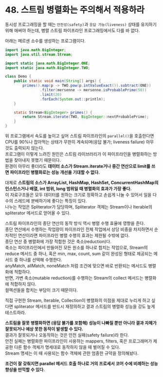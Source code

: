 # 48. 스트림 병렬화는 주의해서 적용하라

동시성 프로그래밍을 할 때는 `안전성(safety)`과 `응답 가능(liveness)` 상태를 유지하기 위해 애써야 하는데, 병렬 스트림 파이프라인 프로그래밍에서도 다를 바 없다.

아래는 메르센 소수를 생성하는 프로그램이다.

```java
import java.math.BigInteger;
import java.util.stream.Stream;

import static java.math.BigInteger.ONE;
import static java.math.BigInteger.TWO;

class Demo {
    public static void main(String[] args) {
        primes().map(p -> TWO.pow(p.intValueExact()).subtract(ONE))
                .filter(mersenne -> mersenne.isProbablePrime(50))
                .limit(20)
                .forEach(System.out::println);
    }

    static Stream<BigInteger> primes() {
        return Stream.iterate(TWO, BigInteger::nextProbablePrime);
    }
}
```

위 프로그램에서 속도를 높이고 싶어 스트림 파이프라인의 `parallel()`을 호출한다면 CPU를 90%나 잡아먹는 상태가 무한히 계속되며(응답 불가; liveness failure) 아무 것도 출력되지 않는다.  
프로그램이 이렇게 느려진 원인은 스트림 라이브러리가 이 파이프라인을 병렬화하는 방법을 찾아내지 못했기 때문이다.  
환경이 아무리 좋더라도 **데이터 소스가 Stream.iterate거나 중간 연산으로 limit를 쓰면 파이프라인 병렬화로는 성능 개선을 기대할 수 없다.**

대체로 **스트림의 소스가 ArrayList, HashMap, HashSet, ConcurrentHashMap의 인스턴스거나 배열, int 범위, long 범위일 때 병렬화의 효과가 가장 좋다.**  
이 자료구조들은 모두 데이터를 원하는 크기로 정확하고 손쉽게 나눌 수 있어서 일을 다수의 스레드에 분배하기에 좋다는 특징이 있다.  
나누는 작업은 Spliterator가 담당하며, Spliterator 객체는 Stream이나 Iterable의 spliterator 메서드로 얻어올 수 있다.

스트림 파이프라인의 종단 연산의 동작 방식 역시 병렬 수행 효율에 영향을 준다.  
종단 연산에서 수행하는 작업량이 파이프라인 전체 작업에서 상당 비중을 차지하면서 순차적인 연산이라면 파이프라인 병렬 수행의 효과는 제한될 수밖에 없다.  
종단 연산 중 병렬화에 가장 적합한 것은 축소(reduction)다.  
축소는 파이프라인에서 만들어진 모든 원소를 하나로 합치는 작업으로, Stream의 reduce 메서드 중 하나, 혹은 min, max, count, sum 같이 완성된 형태로 제공되는 메서드 중 하나를 선택해 수행한다.  
anyMatch, allMatch, noneMatch 처럼 조건에 맞으면 바로 반환되는 메서드도 병렬화에 적합하다.  
반면, 가변 축소(mutable reduction)를 수행하는 Stream의 collect 메서드는 병렬화에 적합하지 않다.  
컬렉션들을 합치는 부담이 크기 때문이다.

직접 구현한 Stream, Iterable, Collection이 병렬화의 이점을 제대로 누리게 하고 싶다면 spliterator 메서드를 반드시 재정의하고 결과 스트림의 병렬화 성능을 강도 높게 테스트하라.

**스트림을 잘못 병렬화하면 (응답 불가를 포함해) 성능이 나빠질 뿐만 아니라 결과 자체가 잘못되거나 예상 못한 동작이 발생할 수 있다.**  
결과가 잘못되거나 오동작하는 것은 안전 실패(safety failure)라 한다.  
안전 실패는 병렬화한 파이프라인이 사용하는 mappers, filters, 혹은 프로그래머가 제공한 다른 함수 객체가 명세대로 동작하지 않을 때 벌어질 수 있다.  
Stream 명세는 이 때 사용되는 함수 객체에 관한 엄중한 규약을 정의해놨다.

**조건이 잘 갖춰지면 parallel 메서드 호출 하나로 거의 프로세서 코어 수에 비례하는 성능 향상을 만끽할 수 있다.**